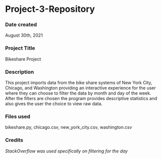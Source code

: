 # Project-3-Repository
### Date created
August 30th, 2021

### Project Title
Bikeshare Project

### Description
This project imports data from the bike share systems of New York City, Chicago, and Washington providing an interactive experience for the user where they can choose to filter the data by month and day of the week. After the filters are chosen the program provides descriptive statistics and also gives the user the choice to view raw data.

### Files used
bikeshare.py, chicago.csv, new_york_city.csv, washington.csv

### Credits
*StackOverflow was used specifically on filtering for the day*
